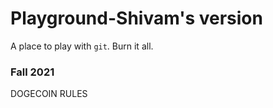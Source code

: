 # Playground-Shivam's version

A place to play with `git`. Burn it all.

### Fall 2021

DOGECOIN RULES